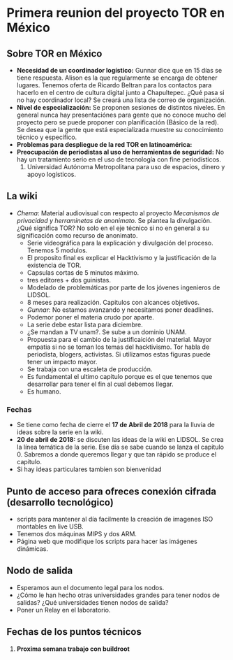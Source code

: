 # Primera reunion del proyecto TOR en México

## Sobre TOR en México
* __Necesidad de un coordinador logístico:__ Gunnar dice que en 15 días se tiene respuesta. Alison es la que regularmente se encarga de obtener lugares. Tenemos oferta de Ricardo Beltran para los contactos para hacerlo en el centro de cultura digital junto a Chapultepec. ¿Qué pasa si no hay coordinador local? Se creará una lista de correo de organización.
* __Nivel de especialización:__ Se proponen sesiones de distintos niveles. En general nunca hay presentaciónes para gente que no conoce mucho del proyecto pero se puede proponer con planificación (Básico de la red). Se desea que la gente que está especializada muestre su conocimiento técnico y específico.
* __Problemas para despliegue de la red TOR en latinoamérica:__ 
* __Preocupación de periodistas al uso de herramientas de seguridad:__ No hay un tratamiento serio en el uso de tecnología con fine periodísticos. 
	1. Universidad Autónoma Metropolitana para uso de espacios, dinero y apoyo logísticos.

## La wiki
* _Chema_: Material audiovisual con respecto al proyecto _Mecanismos de privacidad y herraminetas de anonimato_. Se plantea la divulgación. ¿Qué significa TOR? No solo en el eje técnico si no en general a su significación como recurso de anonimato.
	* Serie videográfica para la explicación y divulgación del proceso. Tenemos 5 modulos.
	* El proposito final es explicar el Hacktivismo y la justificación de la existencia de TOR.
	* Capsulas cortas de 5 minutos máximo.
	* tres editores + dos guinistas.
	* Modelado de problemáticas por parte de los jóvenes ingenieros de LIDSOL.
	* 8 meses para realización. Capitulos con alcances objetivos.
	* _Gunnar_: No estamos avanzando y necesitamos poner deadlines.
	* Podemor poner el materia crudo por aparte.
	* La serie debe estar lista para diciembre.
	* ¿Se mandan a TV unam?. Se sube a un dominio UNAM.
	* Propuesta para el cambio de la justificaición del material. Mayor empatia si no se toman los temas del hacktivismo. Tor habla de periodista, blogers, activistas. Si utilizamos estas figuras puede tener un impacto mayor.
	* Se trabaja con una escaleta de producción.
	* Es fundamental el ultimo capitulo porque es el que tenemos que desarrollar para tener el fin al cual debemos llegar.
	* Es humano.

### Fechas
* Se tiene como fecha de cierre el __17 de Abril de 2018__ para la lluvia de ideas sobre la serie en la wiki.
* __20 de abril de 2018:__ se discuten las ideas de la wiki en LIDSOL. Se crea la línea temática de la serie. Ese día se sabe cuando se lanza el capitulo 0. Sabremos a donde queremos llegar y que tan rápido se produce el capítulo.
* Si hay ideas particulares tambien son bienvenidad

## Punto de acceso para ofreces conexión cifrada (desarrollo tecnológico)
* scripts para mantener al día facilmente la creación de imagenes ISO montables en live USB.
* Tenemos dos máquinas MIPS y dos ARM. 
* Página web que modifique los scripts para hacer las imágenes dinámicas.

## Nodo de salida
* Esperamos aun el documento legal para los nodos.
* ¿Cómo le han hecho otras universidades grandes para tener nodos de salidas? ¿Qué universidades tienen nodos de salida?
* Poner un Relay en el laboratorio.

## Fechas de los puntos técnicos
1. __Proxima semana trabajo con buildroot__
